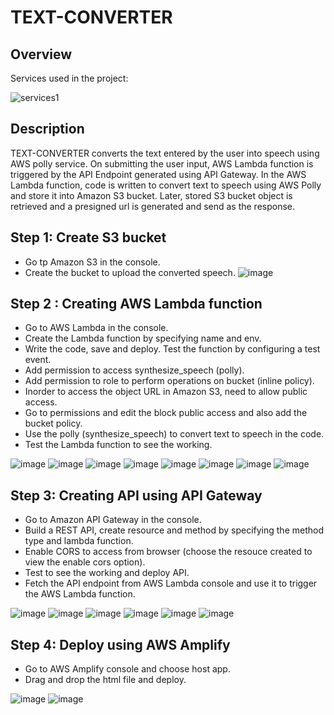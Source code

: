 # TEXT-CONVERTER

## Overview
Services used in the project:

![services1](https://github.com/AthullyaR/TEXT-CONVERTER/assets/78737460/51a61b90-1186-4627-9640-94af85229b0d)

## Description
TEXT-CONVERTER converts the text entered by the user into speech using AWS polly service. On submitting the user input, AWS Lambda function is triggered by the API Endpoint generated using API Gateway. In the AWS Lambda function, code is written to convert text to speech using AWS Polly and store it into Amazon S3 bucket. Later, stored S3 bucket object is retrieved and a presigned url is generated and send as the response.

## Step 1: Create S3 bucket
- Go tp Amazon S3 in the console.
- Create the bucket to upload the converted speech.
![image](https://github.com/AthullyaR/TEXT-CONVERTER/assets/78737460/8b75fd76-da6f-46fe-affd-6894ea618833)

## Step 2 : Creating AWS Lambda function
- Go to AWS Lambda in the console.
- Create the Lambda function by specifying name and env.
- Write the code, save and deploy. Test the function by configuring a test event.
- Add permission to access synthesize_speech (polly).
- Add permission to role to perform operations on bucket (inline policy).
- Inorder to access the object URL in Amazon S3, need to allow public access.
- Go to permissions and edit the block public access and also add the bucket policy.
- Use the polly (synthesize_speech) to convert text to speech in the code.
- Test the Lambda function to see the working.
  
![image](https://github.com/AthullyaR/TEXT-CONVERTER/assets/78737460/ff9c56cd-191d-49a2-8758-3ac9f9132cb3)
![image](https://github.com/AthullyaR/TEXT-CONVERTER/assets/78737460/9451864a-6605-4259-95e6-d3549cefbcba)
![image](https://github.com/AthullyaR/TEXT-CONVERTER/assets/78737460/ebf6537c-6f28-41d7-916c-3e4c9be082b6)
![image](https://github.com/AthullyaR/TEXT-CONVERTER/assets/78737460/42885541-7617-49e1-af25-35d3299b28f4)
![image](https://github.com/AthullyaR/TEXT-CONVERTER/assets/78737460/3fe48a5c-e2db-4430-9c2b-db932bad3f09)
![image](https://github.com/AthullyaR/TEXT-CONVERTER/assets/78737460/18497c8c-84d3-4ac2-9ef2-80f65393a848)
![image](https://github.com/AthullyaR/TEXT-CONVERTER/assets/78737460/8b0d40fd-bdc3-4646-a252-227ebf4fdc6e)
![image](https://github.com/AthullyaR/TEXT-CONVERTER/assets/78737460/5926fd78-f184-4322-95d9-c186fe769284)

## Step 3: Creating API using API Gateway
- Go to Amazon API Gateway in the console.
- Build a REST API, create resource and method by specifying the method type and lambda function.
- Enable CORS to access from browser (choose the resouce created to view the enable cors option).
- Test to see the working and deploy API.
- Fetch the API endpoint from AWS Lambda console and use it to trigger the AWS Lambda function.

![image](https://github.com/AthullyaR/TEXT-CONVERTER/assets/78737460/dba1259b-a02e-4834-9623-d7a86e60faae)
![image](https://github.com/AthullyaR/TEXT-CONVERTER/assets/78737460/a76c83f6-6c06-4e05-8c84-29f557e7f6b6)
![image](https://github.com/AthullyaR/TEXT-CONVERTER/assets/78737460/d8613dc6-5d5b-427e-b96b-2d1ca5be2dd2)
![image](https://github.com/AthullyaR/TEXT-CONVERTER/assets/78737460/d648f8df-431c-4a57-8382-b521951dc162)
![image](https://github.com/AthullyaR/TEXT-CONVERTER/assets/78737460/73fa2888-7a0d-48bb-acfb-45d64d7a2d4d)
![image](https://github.com/AthullyaR/TEXT-CONVERTER/assets/78737460/c16a89b6-b3c2-4a1a-83b9-a6683ba94a8a)

## Step 4: Deploy using AWS Amplify
- Go to AWS Amplify console and choose host app.
- Drag and drop the html file and deploy.

![image](https://github.com/AthullyaR/TEXT-CONVERTER/assets/78737460/fd5c52a2-026f-4688-8f49-24ae74887831)
![image](https://github.com/AthullyaR/TEXT-CONVERTER/assets/78737460/15b14634-231f-4952-8506-1c0166c4331f)


















